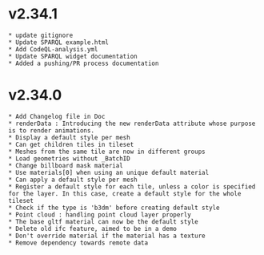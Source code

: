# v2.34.1

    * update gitignore
    * Update SPARQL example.html
    * Add CodeQL-analysis.yml
    * Update SPARQL widget documentation
    * Added a pushing/PR process documentation

# v2.34.0

    * Add Changelog file in Doc
    * renderData : Introducing the new renderData attribute whose purpose is to render animations.
    * Display a default style per mesh
    * Can get children tiles in tileset
    * Meshes from the same tile are now in different groups
    * Load geometries without _BatchID
    * Change billboard mask material
    * Use materials[0] when using an unique default material
    * Can apply a default style per mesh
    * Register a default style for each tile, unless a color is specified for the layer. In this case, create a default style for the whole tileset
    * Check if the type is 'b3dm' before creating default style
    * Point cloud : handling point cloud layer properly
    * The base gltf material can now be the default style
    * Delete old ifc feature, aimed to be in a demo
    * Don't override material if the material has a texture
    * Remove dependency towards remote data
